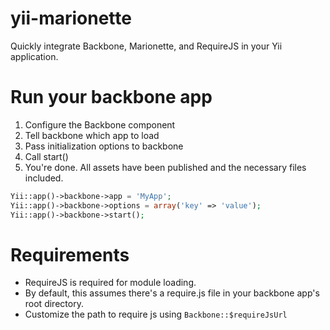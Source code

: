 yii-marionette
==============

Quickly integrate Backbone, Marionette, and RequireJS in your Yii application.

# Run your backbone app

1. Configure the Backbone component
2. Tell backbone which app to load
3. Pass initialization options to backbone
4. Call start()
5. You're done. All assets have been published and the necessary files included.

```php
Yii::app()->backbone->app = 'MyApp';
Yii::app()->backbone->options = array('key' => 'value');
Yii::app()->backbone->start();
```

# Requirements

* RequireJS is required for module loading.
* By default, this assumes there's a require.js file in your backbone app's root directory.
* Customize the path to require js using `Backbone::$requireJsUrl`
